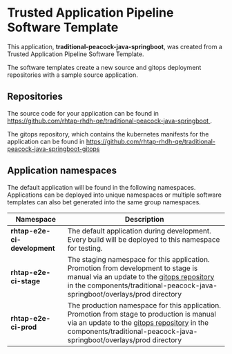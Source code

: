 # Trusted Application Pipeline Software Template

This application, **traditional-peacock-java-springboot**, was created from a Trusted Application Pipeline Software Template.

The software templates create a new source and gitops deployment repositories with a sample source application. 

## Repositories

The source code for your application can be found in [https://github.com/rhtap-rhdh-qe/traditional-peacock-java-springboot ](https://github.com/rhtap-rhdh-qe/traditional-peacock-java-springboot ).
 
The gitops repository, which contains the kubernetes manifests for the application can be found in 
[https://github.com/rhtap-rhdh-qe/traditional-peacock-java-springboot-gitops ](https://github.com/rhtap-rhdh-qe/traditional-peacock-java-springboot-gitops ) 

## Application namespaces 

The default application will be found in the following namespaces. Applications can be deployed into unique namespaces or multiple software templates can also bet generated into the same group namespaces.  

|  Namespace   |  Description   |  
| -------- | -------- |   
| **rhtap-e2e-ci-development** | The default application during development. Every build will be deployed to this namespace for testing. | 
| **rhtap-e2e-ci-stage** | The staging namespace for this application. Promotion from development to stage is manual via an update to the [gitops repository](https://github.com/rhtap-rhdh-qe/traditional-peacock-java-springboot-gitops ) in the components/traditional-peacock-java-springboot/overlays/prod directory |  
| **rhtap-e2e-ci-prod** | The production namespace for this application. Promotion from stage to production is manual via an update to the [gitops repository](https://github.com/rhtap-rhdh-qe/traditional-peacock-java-springboot-gitops ) in the components/traditional-peacock-java-springboot/overlays/prod directory | 